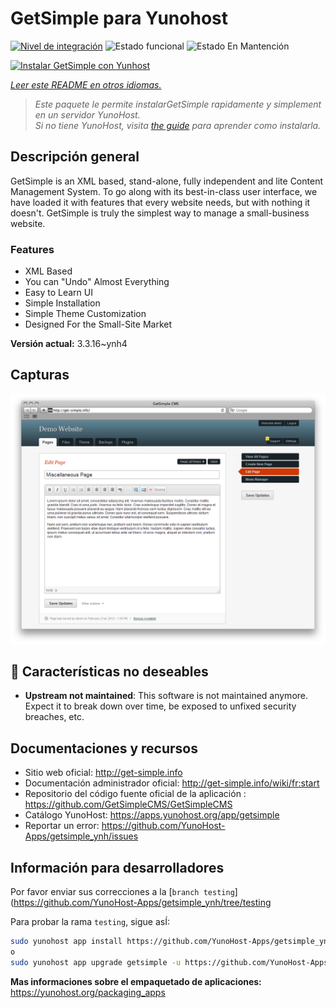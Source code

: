 <!--
Este archivo README esta generado automaticamente<https://github.com/YunoHost/apps/tree/master/tools/readme_generator>
No se debe editar a mano.
-->

# GetSimple para Yunohost

[![Nivel de integración](https://dash.yunohost.org/integration/getsimple.svg)](https://dash.yunohost.org/appci/app/getsimple) ![Estado funcional](https://ci-apps.yunohost.org/ci/badges/getsimple.status.svg) ![Estado En Mantención](https://ci-apps.yunohost.org/ci/badges/getsimple.maintain.svg)

[![Instalar GetSimple con Yunhost](https://install-app.yunohost.org/install-with-yunohost.svg)](https://install-app.yunohost.org/?app=getsimple)

*[Leer este README en otros idiomas.](./ALL_README.md)*

> *Este paquete le permite instalarGetSimple rapidamente y simplement en un servidor YunoHost.*  
> *Si no tiene YunoHost, visita [the guide](https://yunohost.org/install) para aprender como instalarla.*

## Descripción general

GetSimple is an XML based, stand-alone, fully independent and lite Content Management System. To go along with its best-in-class user interface, we have loaded it with features that every website needs, but with nothing it doesn't. GetSimple is truly the simplest way to manage a small-business website.

### Features

- XML Based
- You can "Undo" Almost Everything
- Easy to Learn UI
- Simple Installation
- Simple Theme Customization
- Designed For the Small-Site Market

**Versión actual:** 3.3.16~ynh4

## Capturas

![Captura de GetSimple](./doc/screenshots/screenshot_editpage.png)

## :red_circle: Características no deseables

- **Upstream not maintained**: This software is not maintained anymore. Expect it to break down over time, be exposed to unfixed security breaches, etc.

## Documentaciones y recursos

- Sitio web oficial: <http://get-simple.info>
- Documentación administrador oficial: <http://get-simple.info/wiki/fr:start>
- Repositorio del código fuente oficial de la aplicación : <https://github.com/GetSimpleCMS/GetSimpleCMS>
- Catálogo YunoHost: <https://apps.yunohost.org/app/getsimple>
- Reportar un error: <https://github.com/YunoHost-Apps/getsimple_ynh/issues>

## Información para desarrolladores

Por favor enviar sus correcciones a la [`branch testing`](https://github.com/YunoHost-Apps/getsimple_ynh/tree/testing

Para probar la rama `testing`, sigue asÍ:

```bash
sudo yunohost app install https://github.com/YunoHost-Apps/getsimple_ynh/tree/testing --debug
o
sudo yunohost app upgrade getsimple -u https://github.com/YunoHost-Apps/getsimple_ynh/tree/testing --debug
```

**Mas informaciones sobre el empaquetado de aplicaciones:** <https://yunohost.org/packaging_apps>
